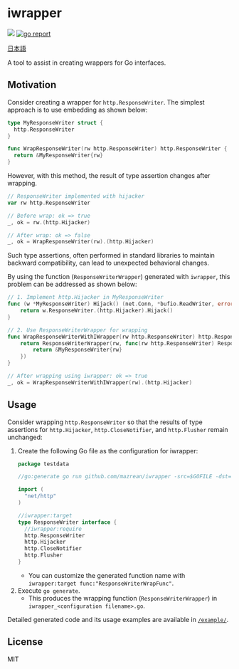 # iwrapper
[![](https://github.com/mazrean/iwrapper/workflows/Release/badge.svg)](https://github.com/mazrean/iwrapper/actions)
[![go report](https://goreportcard.com/badge/mazrean/iwrapper)](https://goreportcard.com/report/mazrean/iwrapper)

[日本語](./README.ja.md)

A tool to assist in creating wrappers for Go interfaces.

## Motivation
Consider creating a wrapper for `http.ResponseWriter`. The simplest approach is to use embedding as shown below:
```go
type MyResponseWriter struct {
  http.ResponseWriter
}

func WrapResponseWriter(rw http.ResponseWriter) http.ResponseWriter {
  return &MyResponseWriter{rw}
}
```
However, with this method, the result of type assertion changes after wrapping.
```go
// ResponseWriter implemented with hijacker
var rw http.ResponseWriter

// Before wrap: ok => true
_, ok = rw.(http.Hijacker)

// After wrap: ok => false
_, ok = WrapResponseWriter(rw).(http.Hijacker)
```
Such type assertions, often performed in standard libraries to maintain backward compatibility, can lead to unexpected behavioral changes.

By using the function (`ResponseWriterWrapper`) generated with `iwrapper`, this problem can be addressed as shown below:
```go
// 1. Implement http.Hijacker in MyResponseWriter
func (w *MyResponseWriter) Hijack() (net.Conn, *bufio.ReadWriter, error) {
	return w.ResponseWriter.(http.Hijacker).Hijack()
}

// 2. Use ResponseWriterWrapper for wrapping
func WrapResponseWriterWithIWrapper(rw http.ResponseWriter) http.ResponseWriter {
	return ResponseWriterWrapper(rw, func(rw http.ResponseWriter) ResponseWriter {
		return &MyResponseWriter{rw}
	})
}

// After wrapping using iwrapper: ok => true
_, ok = WrapResponseWriterWithIWrapper(rw).(http.Hijacker)
```

## Usage
Consider wrapping `http.ResponseWriter` so that the results of type assertions for `http.Hijacker`, `http.CloseNotifier`, and `http.Flusher` remain unchanged:
1. Create the following Go file as the configuration for iwrapper:
   ```go
   package testdata

   //go:generate go run github.com/mazrean/iwrapper -src=$GOFILE -dst=iwrapper_$GOFILE

   import (
     "net/http"
   )

   //iwrapper:target
   type ResponseWriter interface {
     //iwrapper:require
     http.ResponseWriter
     http.Hijacker
     http.CloseNotifier
     http.Flusher
   }
   ```
   - You can customize the generated function name with `iwrapper:target func:"ResponseWriterWrapFunc"`.
2. Execute `go generate`.
   - This produces the wrapping function (`ResponseWriterWrapper`) in `iwrapper_<configuration filename>.go`.

Detailed generated code and its usage examples are available in [`/example/`](./example/).

## License

MIT
